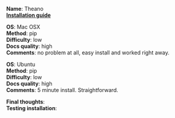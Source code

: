 **Name**: Theano </br>
**[Installation guide](http://deeplearning.net/software/theano/install.html)**

**OS**: Mac OSX </br>
**Method**: pip </br>
**Difficulty**: low</br>
**Docs quality**: high </br>
**Comments**: no problem at all, easy install and worked right away.

**OS**: Ubuntu </br>
**Method**: pip </br>
**Difficulty**: low</br>
**Docs quality**: high </br>
**Comments**: 5 minute install. Straightforward.

**Final thoughts**: </br>
**Testing installation**:
